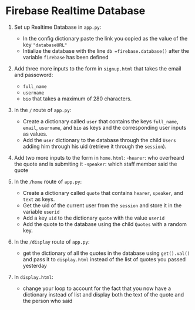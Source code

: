 # Firebase Realtime Database

1. Set up Realtime Database in `app.py`:
   - In the config dictionary paste the link you copied as the value of the key `"databaseURL"`
   - Intialize the database with the line `db =firebase.database()` after the variable `firebase` has been defined


3. Add three more inputs to the form in `signup.html` that takes the email and passoword:
   - `full_name`
   - `username`
   - `bio` that takes a maximum of 280 characters.


4. In the `/` route of `app.py`:
    - Create a dictionary called `user` that contains the keys `full_name`, `email`, `username`, and `bio` as keys and the corresponding user inputs as values.
    - Add the `user` dictionary to the database through the child `Users` adding him through his uid (retrieve it through the `session`).

5. Add two more inputs to the form in `home.html`:
    -`hearer`: who overheard the quote and is submiting it 
    -`speaker`: which staff member said the quote

6. In the `/home` route of `app.py`:
    - Create a dictionary called `quote` that contains `hearer`, `speaker`, and `text` as keys.
    - Get the uid of the current user from the `session` and store it in the variable `userid`
    - Add a key `uid` to the dictionary `quote` with the value `userid`
    - Add the quote to the database using the child `Quotes` with a random key.
  
7. In the `/display` route of `app.py`:
    - get the dictionary of all the quotes in the database using `get().val()` and pass it to `display.html` instead of the list of quotes you passed yesterday

8. In `display.html`:
    - change your loop to account for the fact that you now have a dictionary instead of list and display both the text of the quote and the person who said
        

